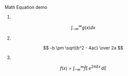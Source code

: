 Math Equation demo

1.
$$
 \int_{-\infty}^\infty g(x) dx
$$

 
2.
$$
-b \pm \sqrt{b^2 - 4ac} \over 2a
$$

3.
$$
f(x) = \int_{-\infty}^\infty\hat f\xi\,e^{2 \pi i \xi x}\,d\xi
$$